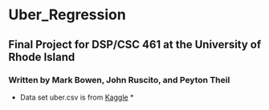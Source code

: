 # Uber_Regression
## Final Project for DSP/CSC 461 at the University of Rhode Island
### Written by Mark Bowen, John Ruscito, and Peyton Theil
* Data set uber.csv is from [Kaggle](https://www.kaggle.com/datasets/yasserh/uber-fares-dataset) *
